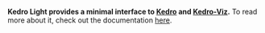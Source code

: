 **Kedro Light provides a minimal interface to [Kedro](https://github.com/kedro-org/kedro) and [Kedro-Viz](https://github.com/kedro-org/kedro-viz).**
To read more about it, check out the documentation [here](https://ellwise.github.io/kedro-light/).

